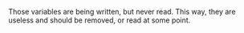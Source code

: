 Those variables are being written, but never read. This way, they are useless and should be removed, or read at some point.